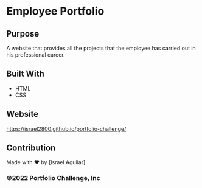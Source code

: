 # Employee Portfolio

## Purpose
A website that provides all the projects that the employee has carried out in his professional career.

## Built With
* HTML
* CSS

## Website
https://israel2800.github.io/portfolio-challenge/

## Contribution
Made with ❤️ by [Israel Aguilar]

### ©️2022 Portfolio Challenge, Inc 